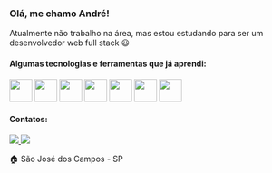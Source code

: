 ### Olá, me chamo André!

Atualmente não trabalho na área, mas estou estudando para ser um desenvolvedor web full stack :smiley:

#### Algumas tecnologias e ferramentas que já aprendi:
<div>
  <img src="https://cdn.jsdelivr.net/gh/devicons/devicon/icons/html5/html5-original-wordmark.svg" width=40px heigth=40px />
  <img src="https://cdn.jsdelivr.net/gh/devicons/devicon/icons/css3/css3-original-wordmark.svg" width=40px heigth=40px />
  <img src="https://cdn.jsdelivr.net/gh/devicons/devicon/icons/javascript/javascript-original.svg" width=40px heigth=40px />
  <img src="https://cdn.jsdelivr.net/gh/devicons/devicon/icons/react/react-original.svg" width=40px heigth=40px />
  <img src="https://cdn.jsdelivr.net/gh/devicons/devicon/icons/redux/redux-original.svg" width=40px heigth=40px />
  <img src="https://cdn.jsdelivr.net/gh/devicons/devicon/icons/git/git-original-wordmark.svg" width=40px heigth=40px />
  <img src="https://cdn.jsdelivr.net/gh/devicons/devicon/icons/figma/figma-original.svg" width=40px heigth=40px />
 </div>

#### Contatos:
<div>
  <a href = "mailto:andrefpires1@gmail.com@andrefpires">
    <img src="https://img.shields.io/badge/Gmail-D14836?style=for-the-badge&logo=gmail&logoColor=white" target="_blank">
  </a>
  <a href="https://www.linkedin.com/in/andreferreirap/" target="_blank">
    <img src="https://img.shields.io/badge/-LinkedIn-%230077B5?style=for-the-badge&logo=linkedin&logoColor=white">
  </a>
 </div>
 
 
:house: São José dos Campos - SP
